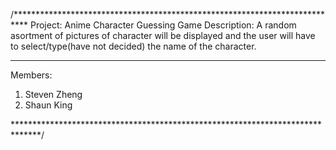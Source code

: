 /***************************************************************************
Project: 
  Anime Character Guessing Game
Description: 
  A random asortment of pictures of character will be displayed and the user 
  will have to select/type(have not decided) the name of the character.
  
-------------------------------------------------------------------------------
Members:
  1. Steven Zheng
  2. Shaun King
  
******************************************************************************/
